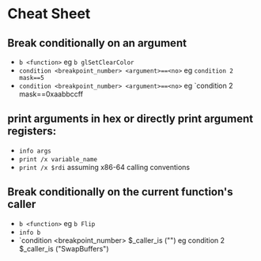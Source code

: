 # Cheat Sheet

## Break conditionally on an argument

  - `b <function>`  eg `b glSetClearColor`
  - `condition <breakpoint_number> <argument>==<no>`  eg `condition 2 mask==5`
  - `condition <breakpoint_number> <argument>==<no>`  eg `condition 2 mask==0xaabbccff

## print arguments in hex or directly print argument registers:

  - `info args`
  - `print /x variable_name`
  - `print /x $rdi` assuming x86-64 calling conventions

## Break conditionally on the current function's caller

  - `b <function>`  eg `b Flip`
  - `info b`
  - `condition <breakpoint_number> $_caller_is ("<function>")  eg condition 2 $_caller_is ("SwapBuffers")
